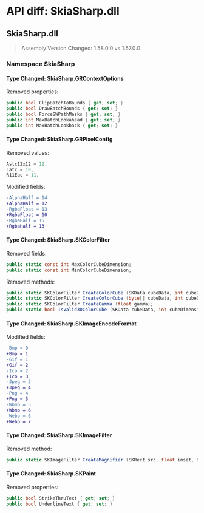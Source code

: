 # API diff: SkiaSharp.dll

## SkiaSharp.dll

> Assembly Version Changed: 1.58.0.0 vs 1.57.0.0

### Namespace SkiaSharp

#### Type Changed: SkiaSharp.GRContextOptions

Removed properties:

```csharp
public bool ClipBatchToBounds { get; set; }
public bool DrawBatchBounds { get; set; }
public bool ForceSWPathMasks { get; set; }
public int MaxBatchLookahead { get; set; }
public int MaxBatchLookback { get; set; }
```


#### Type Changed: SkiaSharp.GRPixelConfig

Removed values:

```csharp
Astc12x12 = 12,
Latc = 10,
R11Eac = 11,
```

Modified fields:

```diff
-AlphaHalf = 14
+AlphaHalf = 12
-RgbaFloat = 13
+RgbaFloat = 10
-RgbaHalf = 15
+RgbaHalf = 13
```


#### Type Changed: SkiaSharp.SKColorFilter

Removed fields:

```csharp
public static const int MaxColorCubeDimension;
public static const int MinColorCubeDimension;
```

Removed methods:

```csharp
public static SKColorFilter CreateColorCube (SKData cubeData, int cubeDimension);
public static SKColorFilter CreateColorCube (byte[] cubeData, int cubeDimension);
public static SKColorFilter CreateGamma (float gamma);
public static bool IsValid3DColorCube (SKData cubeData, int cubeDimension);
```


#### Type Changed: SkiaSharp.SKImageEncodeFormat

Modified fields:

```diff
-Bmp = 0
+Bmp = 1
-Gif = 1
+Gif = 2
-Ico = 2
+Ico = 3
-Jpeg = 3
+Jpeg = 4
-Png = 4
+Png = 5
-Wbmp = 5
+Wbmp = 6
-Webp = 6
+Webp = 7
```


#### Type Changed: SkiaSharp.SKImageFilter

Removed method:

```csharp
public static SKImageFilter CreateMagnifier (SKRect src, float inset, SKImageFilter input);
```


#### Type Changed: SkiaSharp.SKPaint

Removed properties:

```csharp
public bool StrikeThruText { get; set; }
public bool UnderlineText { get; set; }
```



